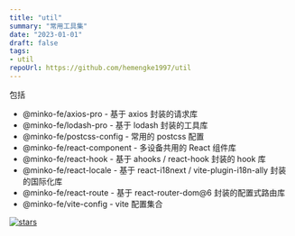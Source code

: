 ```yaml
---
title: "util"
summary: "常用工具集"
date: "2023-01-01"
draft: false
tags:
- util
repoUrl: https://github.com/hemengke1997/util
---
```


包括
- @minko-fe/axios-pro - 基于 axios 封装的请求库
- @minko-fe/lodash-pro - 基于 lodash 封装的工具库
- @minko-fe/postcss-config - 常用的 postcss 配置
- @minko-fe/react-component - 多设备共用的 React 组件库
- @minko-fe/react-hook - 基于 ahooks / react-hook 封装的 hook 库
- @minko-fe/react-locale - 基于 react-i18next / vite-plugin-i18n-ally 封装的国际化库
- @minko-fe/react-route - 基于 react-router-dom@6 封装的配置式路由库
- @minko-fe/vite-config - vite 配置集合

[![stars](https://img.shields.io/github/stars/hemengke1997/util.svg?style=social&label=Stars)](https://github.com/hemengke1997/util)

